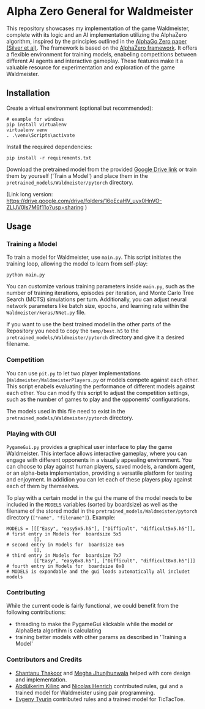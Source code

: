 # Alpha Zero General for Waldmeister
This repository showcases my implementation of the game Waldmeister, complete with its logic and an AI implementation utilizing the AlphaZero algorithm, inspired by the principles outlined in the [AlphaGo Zero paper (Silver et al)](https://github.com/suragnair/alpha-zero-general/raw/master/pretrained_models/writeup.pdf). The framework is based on the [AlphaZero framework](https://github.com/suragnair/alpha-zero-general). It offers a flexible environment for training models, enabeling competitions between different AI agents and interactive gameplay. These features make it a valuable resource for experimentation and exploration of the game Waldmeister.


## Installation
Create a virtual environment (optional but recommended):
```
# example for windows
pip install virtualenv
virtualenv venv
. .\venv\Scripts\activate
```

Install the required dependencies:
```
pip install -r requirements.txt
```
Download the pretrained model from the provided [Google Drive link](https://drive.google.com/drive/folders/16oEcaHV_uyx0HnVO-ZLlJV0Is7M6f11o?usp=sharing) or train them by yourself ('Train a Model') and place them in the ```pretrained_models/Waldmeister/pytorch``` directory. 

(Link long version: https://drive.google.com/drive/folders/16oEcaHV_uyx0HnVO-ZLlJV0Is7M6f11o?usp=sharing )

## Usage
### Training a Model
To train a model for Waldmeister, use ```main.py```. This script initiates the training loop, allowing the model to learn from self-play:
```
python main.py
```
You can customize various training parameters inside ```main.py```, such as the number of training iterations, episodes per iteration, and Monte Carlo Tree Search (MCTS) simulations per turn. Additionally, you can adjust neural network parameters like batch size, epochs, and learning rate within the ```Waldmeister/keras/NNet.py``` file.

If you want to use the best trained model in the other parts of the Repository you need to copy the ```temp/best.h5``` to the ```pretrained_models/Waldmeister/pytorch``` directory and give it a desired filename.


### Competition
You can use ```pit.py``` to let two player implementations (```Waldmeister/WaldmeisterPlayers.py``` or models compete against each other. This script enabels evaluating the performance of different models against each other. You can modify this script to adjust the competition settings, such as the number of games to play and the opponents' configurations.

The models used in this file need to exist in the ```pretrained_models/Waldmeister/pytorch``` directory.


### Playing with GUI
```PygameGui.py``` provides a graphical user interface to play the game Waldmeister. This interface allows interactive gameplay, where you can engage with different opponents in a visually appealing environment. You can choose to play against human players, saved models, a random agent, or an alpha-beta implementation, providing a versatile platform for testing and enjoyment. In addidion you can let each of these players play against each of them by themselves.

To play with a certain model in the gui the mane of the model needs to be included in the ```MODELS``` variables (sorted by boardsize) as well as the filename of the stored model in the ```pretrained_models/Waldmeister/pytorch``` directory (```["name", "filename"]```).
Example:
```
MODELS = [[["Easy", "easy5x5.h5"], ["Difficult", "difficult5x5.h5"]], # first entry in Models for  boardsize 5x5
          [],                                                         # second entry in Models for  boardsize 6x6
          [],                                                         # third entry in Models for  boardsize 7x7
          [["Easy", "easy8x8.h5"], ["Difficult", "difficult8x8.h5"]]] # fourth entry in Models for  boardsize 8x8
# MODELS is expandable and the gui loads automatically all includet models
```


### Contributing
While the current code is fairly functional, we could benefit from the following contributions:
* threading to make the PygameGui klickable while the model or AlphaBeta algortihm is calculating
* training better models with other params as described in 'Training a Model'


### Contributors and Credits
* [Shantanu Thakoor](https://github.com/ShantanuThakoor) and [Megha Jhunjhunwala](https://github.com/jjw-megha) helped with core design and implementation.
* [Abdülkerim Kilinc](https://github.com/AbdulkerimKilinc) and [Nicolas Henrich](https://github.com/Skilsu) contributed rules, gui and a trained model for Waldmeister using pair programming.
* [Evgeny Tyurin](https://github.com/evg-tyurin) contributed rules and a trained model for TicTacToe.

